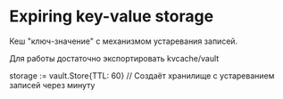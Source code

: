 # Expiring key-value storage

Кеш "ключ-значение" с механизмом устаревания записей.

Для работы достаточно экспортировать kvcache/vault

storage := vault.Store{TTL: 60} // Создаёт хранилище с устареванием записей через минуту